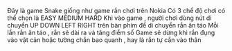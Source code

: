 Đây là game Snake giống như game rắn chơi trên Nokia
Có 3 chế độ chơi có thể chọn là EASY
                                MEDIUM
                                HARD
Khi vào game , người chơi dùng nút di chuyển UP DOWN LEFT RIGHT trên bàn phím để di chuyển rắn ăn táo
Mỗi lần rắn ăn táo , rắn sẽ dài ra và tăng điểm số
Game sẽ dừng khi rắn đụng vào vật cản hoặc tường chắn bao quanh , hay là rắn tự cắn vào thân
